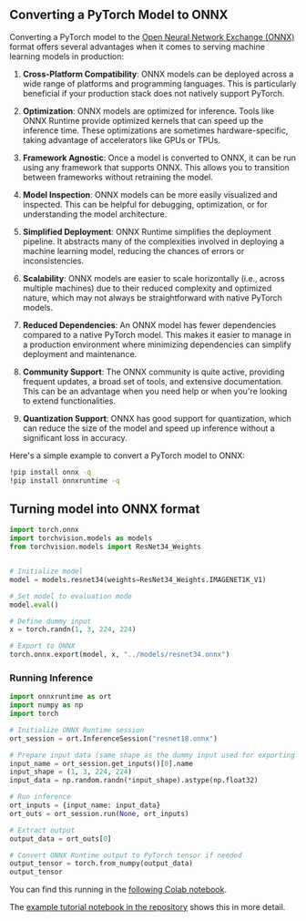 ## Converting a PyTorch Model to ONNX

Converting a PyTorch model to the [Open Neural Network Exchange (ONNX)](https://onnx.ai/) format offers several advantages when it comes to serving machine learning models in production:

1. **Cross-Platform Compatibility**: ONNX models can be deployed across a wide range of platforms and programming languages. This is particularly beneficial if your production stack does not natively support PyTorch.

2. **Optimization**: ONNX models are optimized for inference. Tools like ONNX Runtime provide optimized kernels that can speed up the inference time. These optimizations are sometimes hardware-specific, taking advantage of accelerators like GPUs or TPUs.

3. **Framework Agnostic**: Once a model is converted to ONNX, it can be run using any framework that supports ONNX. This allows you to transition between frameworks without retraining the model.

4. **Model Inspection**: ONNX models can be more easily visualized and inspected. This can be helpful for debugging, optimization, or for understanding the model architecture.

5. **Simplified Deployment**: ONNX Runtime simplifies the deployment pipeline. It abstracts many of the complexities involved in deploying a machine learning model, reducing the chances of errors or inconsistencies.

6. **Scalability**: ONNX models are easier to scale horizontally (i.e., across multiple machines) due to their reduced complexity and optimized nature, which may not always be straightforward with native PyTorch models.

7. **Reduced Dependencies**: An ONNX model has fewer dependencies compared to a native PyTorch model. This makes it easier to manage in a production environment where minimizing dependencies can simplify deployment and maintenance.

8. **Community Support**: The ONNX community is quite active, providing frequent updates, a broad set of tools, and extensive documentation. This can be an advantage when you need help or when you're looking to extend functionalities.

9. **Quantization Support**: ONNX has good support for quantization, which can reduce the size of the model and speed up inference without a significant loss in accuracy.

Here's a simple example to convert a PyTorch model to ONNX:

```bash
!pip install onnx -q
!pip install onnxruntime -q
```
## Turning model into ONNX format 
```python
import torch.onnx
import torchvision.models as models
from torchvision.models import ResNet34_Weights


# Initialize model
model = models.resnet34(weights=ResNet34_Weights.IMAGENET1K_V1)

# Set model to evaluation mode
model.eval()

# Define dummy input
x = torch.randn(1, 3, 224, 224)

# Export to ONNX
torch.onnx.export(model, x, "../models/resnet34.onnx")
```

### Running Inference
```python
import onnxruntime as ort
import numpy as np
import torch

# Initialize ONNX Runtime session
ort_session = ort.InferenceSession("resnet18.onnx")

# Prepare input data (same shape as the dummy input used for exporting the model)
input_name = ort_session.get_inputs()[0].name
input_shape = (1, 3, 224, 224)
input_data = np.random.randn(*input_shape).astype(np.float32)

# Run inference
ort_inputs = {input_name: input_data}
ort_outs = ort_session.run(None, ort_inputs)

# Extract output
output_data = ort_outs[0]

# Convert ONNX Runtime output to PyTorch tensor if needed
output_tensor = torch.from_numpy(output_data)
output_tensor

```

You can find this running in the [following Colab notebook](https://colab.research.google.com/drive/1cv7M7Utut6-ym98wUKMIMignIIHENHsg#scrollTo=dPgEFGnAEF7k).

The [example tutorial notebook in the repository](https://github.com/andandandand/model-deployment-workshop/blob/master/notebooks/Running_a_Pretrained_Resnet_on_Unsplash_Images.ipynb) shows this in more detail.  
